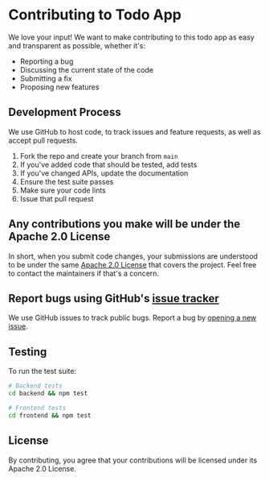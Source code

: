 # Contributing to Todo App

We love your input! We want to make contributing to this todo app as easy and transparent as possible, whether it's:

- Reporting a bug
- Discussing the current state of the code
- Submitting a fix
- Proposing new features

## Development Process

We use GitHub to host code, to track issues and feature requests, as well as accept pull requests.

1. Fork the repo and create your branch from `main`
2. If you've added code that should be tested, add tests
3. If you've changed APIs, update the documentation
4. Ensure the test suite passes
5. Make sure your code lints
6. Issue that pull request

## Any contributions you make will be under the Apache 2.0 License

In short, when you submit code changes, your submissions are understood to be under the same [Apache 2.0 License](http://choosealicense.com/licenses/apache-2.0/) that covers the project. Feel free to contact the maintainers if that's a concern.

## Report bugs using GitHub's [issue tracker](https://github.com/ajeetraina/todo-app-nodejs-docker/issues)

We use GitHub issues to track public bugs. Report a bug by [opening a new issue](https://github.com/ajeetraina/todo-app-nodejs-docker/issues/new).

## Testing

To run the test suite:

```bash
# Backend tests
cd backend && npm test

# Frontend tests
cd frontend && npm test
```

## License

By contributing, you agree that your contributions will be licensed under its Apache 2.0 License.